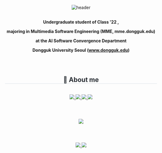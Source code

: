 <div align="center">

![header](https://capsule-render.vercel.app/api?type=waving&color=timeGradient&height=120&animation=fadeIn&section=footer&text=😊😽&fontAlign=90)
<br/><br/>



**Undergraduate student of Class '22 ,**

**majoring in Multimedia Software Engineering (MME, mme.dongguk.edu)**

**at the AI Software Convergence Department**

**Dongguk University Seoul (www.dongguk.edu)**

<br/><br/>



<div align= "center">
    <h2 style="border-bottom: 1px solid #d8dee4; color: #282d33;"> 👋 About me </h2> <br> 
    <div align= "center"> <a href=https://velog.io/@velog_lj> <img src="https://img.shields.io/badge/Velog-20C997?style=for-the-badge&logo=Velog&logoColor=white&link=https://velog.io/@velog_lj"> </a>
         <a href=https://devjua.tistory.com/> <img src="https://img.shields.io/badge/Tistory-000000?style=for-the-badge&logo=Tistory&logoColor=white&link=https://devjua.tistory.com/"> </a>
         <a href=https://boiled-penalty-f99.notion.site/About-JUA-f0dc18a4e0f7471e81cea9eb872c2be7?pvs=4> <img src="https://img.shields.io/badge/Notion-000000?style=for-the-badge&logo=Notion&logoColor=white&link=https://boiled-penalty-f99.notion.site/About-JUA-f0dc18a4e0f7471e81cea9eb872c2be7?pvs=4"> </a>
         <a href=mailto:juachef@gmail.com> <img src="https://img.shields.io/badge/Gmail-EA4335?style=for-the-badge&logo=Gmail&logoColor=white&link=mailto:juachef@gmail.com"> </a>
          </div> 
    </div>
    

<br/><br/>

![](https://github-profile-summary-cards.vercel.app/api/cards/profile-details?username=Claire-art&theme=nord_dark)

<!--

<a href="s">
  <img src="http://github-profile-summary-cards.vercel.app/api/cards/stats?username=Claire-art&theme=nord_bright"/>
</a>
<a href="s">
  <img src="http://github-profile-summary-cards.vercel.app/api/cards/productive-time?username=Claire-art&theme=nord_bright"/>
</a>

-->

<br/><br/>

<a href="s">
  <img src="http://github-profile-summary-cards.vercel.app/api/cards/most-commit-language?username=Claire-art&theme=nord_bright" />
</a>
<a href="s">
  <img src="http://github-profile-summary-cards.vercel.app/api/cards/repos-per-language?username=Claire-art&theme=nord_bright"/>
</a>

<br/><br/>













</div>

